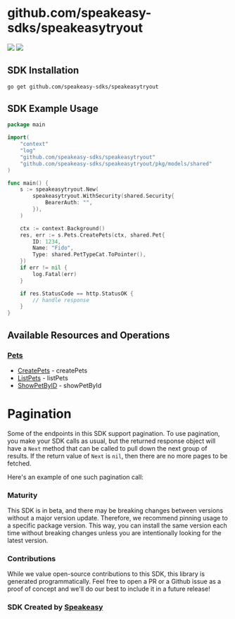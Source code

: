 # github.com/speakeasy-sdks/speakeasytryout

<div align="left">
    <a href="https://speakeasyapi.dev/"><img src="https://custom-icon-badges.demolab.com/badge/-Built%20By%20Speakeasy-212015?style=for-the-badge&logoColor=FBE331&logo=speakeasy&labelColor=545454" /></a>
    <a href="https://github.com/speakeasy-sdks/speakeasytryout.git/actions"><img src="https://img.shields.io/github/actions/workflow/status/speakeasy-sdks/bolt-php/speakeasy_sdk_generation.yml?style=for-the-badge" /></a>
    
</div>

<!-- Start SDK Installation -->
## SDK Installation

```bash
go get github.com/speakeasy-sdks/speakeasytryout
```
<!-- End SDK Installation -->

## SDK Example Usage
<!-- Start SDK Example Usage -->
```go
package main

import(
	"context"
	"log"
	"github.com/speakeasy-sdks/speakeasytryout"
	"github.com/speakeasy-sdks/speakeasytryout/pkg/models/shared"
)

func main() {
    s := speakeasytryout.New(
        speakeasytryout.WithSecurity(shared.Security{
            BearerAuth: "",
        }),
    )

    ctx := context.Background()
    res, err := s.Pets.CreatePets(ctx, shared.Pet{
        ID: 1234,
        Name: "Fido",
        Type: shared.PetTypeCat.ToPointer(),
    })
    if err != nil {
        log.Fatal(err)
    }

    if res.StatusCode == http.StatusOK {
        // handle response
    }
}
```
<!-- End SDK Example Usage -->

<!-- Start SDK Available Operations -->
## Available Resources and Operations


### [Pets](docs/sdks/pets/README.md)

* [CreatePets](docs/sdks/pets/README.md#createpets) - createPets
* [ListPets](docs/sdks/pets/README.md#listpets) - listPets
* [ShowPetByID](docs/sdks/pets/README.md#showpetbyid) - showPetById
<!-- End SDK Available Operations -->



<!-- Start Dev Containers -->

<!-- End Dev Containers -->



<!-- Start Pagination -->
# Pagination

Some of the endpoints in this SDK support pagination. To use pagination, you make your SDK calls as usual, but the
returned response object will have a `Next` method that can be called to pull down the next group of results. If the
return value of `Next` is `nil`, then there are no more pages to be fetched.

Here's an example of one such pagination call:
<!-- End Pagination -->



<!-- Start Go Types -->

<!-- End Go Types -->

<!-- Placeholder for Future Speakeasy SDK Sections -->



### Maturity

This SDK is in beta, and there may be breaking changes between versions without a major version update. Therefore, we recommend pinning usage
to a specific package version. This way, you can install the same version each time without breaking changes unless you are intentionally
looking for the latest version.

### Contributions

While we value open-source contributions to this SDK, this library is generated programmatically.
Feel free to open a PR or a Github issue as a proof of concept and we'll do our best to include it in a future release!

### SDK Created by [Speakeasy](https://docs.speakeasyapi.dev/docs/using-speakeasy/client-sdks)
